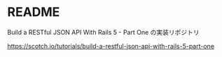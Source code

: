 # README

Build a RESTful JSON API With Rails 5 - Part One
の実装リポジトリ

https://scotch.io/tutorials/build-a-restful-json-api-with-rails-5-part-one
